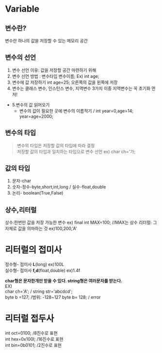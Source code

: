 # Variable
## 변수란?
변수란 하나의 값을 저장할 수 있는 메모리 공간
## 변수의 선언
1. 변수 선언 이유: 값을 저장할 공간 마련하기 위해
2. 변수 선언 방법 : 변수타입 변수이름;  Ex) int age;
3. 변수에 값 저장하기 int age=25;  오른쪽의 값을 왼쪽에 저장
4. 변수는 클래스 변수, 인스턴스 변수, 지역변수 3가지  이중 지역변수는 꼭 초기화 먼저!  

* 5.변수의 값 읽어오기
    - 변수의 값이 필요한 곳에 변수의 이름적기 / int year=0,age=14; year=age+2000;
## 변수의 타입
>변수의 타입은 저장할 값의 타입에 따라 결정  
>저장할 값의 타입과 일치하는 타입으로 변수 선언 ex) char ch='가;
## 값의 타입
1. 문자-char
2. 숫자-정수-byte,short,int,long / 실수-float,double
3. 논리- boolean(True,False)

## 상수,리터럴
상수:한번만 값을 저장 가능한 변수  ex) final int MAX=100; //MAX는 상수
리터럴: 그 자체로 값을 의마하는 것 ex)100,200,'A'
# 리터럴의 접미사
정수형- 접미사 **L**(long)  ex)100L  
실수형- 접미사 **f,d**(float,double) ex)1.4f  

**char형은 문자한개만 받을 수 있다. string형은 여러문자를 받는다.**  
EX)  
char ch='A'; / string str='abcdcd';  
byte b =127; /범위: -128~127
byte b= 128; / error  
# 리터럴 접두사
int oct=0100; /8진수로 표현  
int hex=0x100l; /16진수로 표현  
int bin=0b0101; /2진수로 표현  



